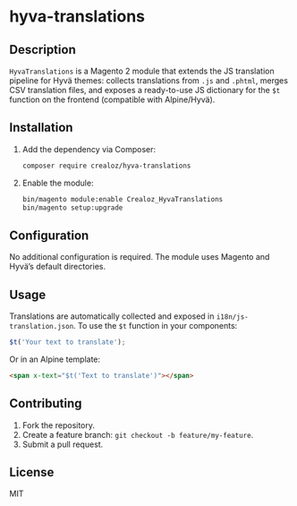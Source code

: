 # hyva-translations

## Description

`HyvaTranslations` is a Magento 2 module that extends the JS translation pipeline for Hyvä themes: collects translations from `.js` and `.phtml`, merges CSV translation files, and exposes a ready-to-use JS dictionary for the `$t` function on the frontend (compatible with Alpine/Hyvä).

## Installation

1. Add the dependency via Composer:

   ```bash
   composer require crealoz/hyva-translations
   ```

2. Enable the module:

   ```bash
   bin/magento module:enable Crealoz_HyvaTranslations
   bin/magento setup:upgrade
   ```

## Configuration

No additional configuration is required. The module uses Magento and Hyvä’s default directories.

## Usage

Translations are automatically collected and exposed in `i18n/js-translation.json`. To use the `$t` function in your components:

```js
$t('Your text to translate');
```

Or in an Alpine template:

```html
<span x-text="$t('Text to translate')"></span>
```

## Contributing

1. Fork the repository.
2. Create a feature branch: `git checkout -b feature/my-feature`.
3. Submit a pull request.

## License

MIT